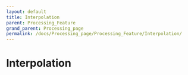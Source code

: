 ```yaml
---
layout: default
title: Interpolation
parent: Processing_Feature
grand_parent: Processing_page
permalink: /docs/Processing_page/Processing_Feature/Interpolation/
---
```


# Interpolation